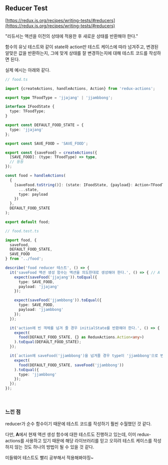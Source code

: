 ## Reducer Test

[https://redux.js.org/recipes/writing-tests/#reducers](https://redux.js.org/recipes/writing-tests/#reducers)

"리듀서는 액션을 이전의 상태에 적용한 후 새로운 상태를 반환해야 한다."

함수의 유닛 테스트와 같이 state와 action만 테스트 케이스에 따라 넘겨주고, 변경된 알맞은 값을 반환하는지, 그에 맞게 상태를 잘 변경하는지에 대해 테스트 코드를 작성하면 된다.

실제 예시는 아래와 같다.

```typescript
// food.ts

import {createActions, handleActions, Action} from 'redux-actions';

export type TFoodType = 'jjajang' | 'jjambbong';

interface IFoodState {
  type: TFoodType;
}

export const DEFAULT_FOOD_STATE = {
  type: 'jjajang'
};

export const SAVE_FOOD = 'SAVE_FOOD';

export const {saveFood} = createActions({
  [SAVE_FOOD]: (type: TFoodType) => type,
  // 등등
});

const food = handleActions(
  {
    [saveFood.toString()]: (state: IFoodState, {payload}: Action<TFoodType>) => ({
      ...state,
      type: payload
    })
  },
  DEFAULT_FOOD_STATE
);

export default food;
```

```typescript
// food.test.ts

import food, {
  saveFood,
  DEFAULT_FOOD_STATE,
  SAVE_FOOD
} from '../food';

describe('food reducer 테스트', () => {
  it('saveFood 액션 생성 함수는 액션을 의도한대로 생성해야 한다.', () => { // A
    expect(saveFood('jjajang')).toEqual({
      type: SAVE_FOOD,
      payload: 'jjajang'
    });

    expect(saveFood('jjambbong')).toEqual({
      type: SAVE_FOOD,
      payload: 'jjambbong'
    });
  });

  it('action에 빈 객체를 넘겨 줄 경우 initialState를 반환해야 한다.', () => {
    expect(
      food(DEFAULT_FOOD_STATE, {} as ReduxActions.Action<any>)
    ).toEqual(DEFAULT_FOOD_STATE);
  });

  it(`action에 saveFood('jjambbong')을 넘겨줄 경우 type이 'jjambbong'으로 변경된 state를 반환해야 한다.`, () => {
    expect(
      food(DEFAULT_FOOD_STATE, saveFood('jjambbong'))
    ).toEqual({
      type: 'jjambbong'
    });
  });
});
```
<br>

### 느낀 점
reducer가 순수 함수이기 때문에 테스트 코드를 작성하기 훨씬 수월했던 것 같다.

다만, **A**에서 현재 액션 생성 함수에 대한 테스트도 진행하고 있는데, 이미 redux-actions를 사용하고 있기 때문에 해당 라이브러리를 믿고 오히려 테스트 케이스를 작성하지 않는 것도 하나의 방법이 될 수 있을 것 같다.

미들웨어 테스트도 빨리 공부해서 적용해봐야징~
